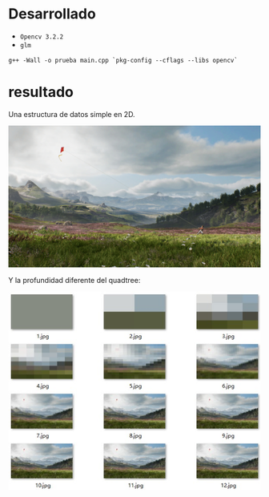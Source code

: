 
# Desarrollado
- `Opencv 3.2.2`
- `glm`

```
g++ -Wall -o prueba main.cpp `pkg-config --cflags --libs opencv`
```

# resultado
Una estructura de datos simple en 2D.

![Image Paisaje view ](https://github.com/katycyta/Computacion-Grafica-2019/blob/master/3raFase/QuadTree/src/Kite.jpg)

Y la profundidad diferente del quadtree:

![Image resultados view](https://github.com/katycyta/Computacion-Grafica-2019/blob/master/3raFase/QuadTree/ans.jpg)
